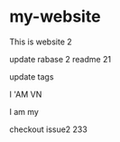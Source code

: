 # my-website

This is website 2

update rabase 2
readme 21

update tags

I 'AM VN

I am my

checkout issue2 233